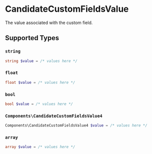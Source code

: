 # CandidateCustomFieldsValue

The value associated with the custom field.


## Supported Types

### `string`

```php
string $value = /* values here */
```

### `float`

```php
float $value = /* values here */
```

### `bool`

```php
bool $value = /* values here */
```

### `Components\CandidateCustomFieldsValue4`

```php
Components\CandidateCustomFieldsValue4 $value = /* values here */
```

### `array`

```php
array $value = /* values here */
```

